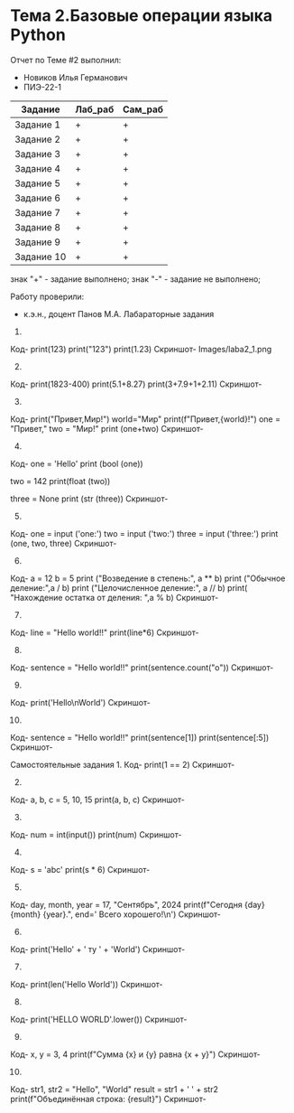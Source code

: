# Тема 2.Базовые операции языка Python
Отчет по Теме #2 выполнил:
- Новиков Илья Германович
- ПИЭ-22-1

| Задание    | Лаб_раб| Сам_раб|
|------------|--------|--------|
| Задание 1  | +      |+       |
| Задание 2  | +      |+       |
| Задание 3  | +      |+       |
| Задание 4  | +      |+       |
| Задание 5  | +      |+       |
| Задание 6  | +      |+       |
| Задание 7  | +      |+       |
| Задание 8  | +      |+       |
| Задание 9  | +      |+       |
| Задание 10 | +      |+       |


знак "+" - задание выполнено; знак "-" - задание не выполнено;

Работу проверили:
- к.э.н., доцент Панов М.А.
Лабараторные задания
1.
Код-
print(123)
print("123")
print(1.23)
Скриншот-
Images/laba2_1.png

2.
Код-
print(1823-400)
print(5.1+8.27)
print(3+7.9+1+2.11)
Скриншот-

3.
Код-
print("Привет,Мир!")
world="Мир"
print(f"Привет,{world}!")
one = "Привет,"
two = "Мир!"
print (one+two)
Скриншот-

4.
Код-
one = 'Hello'
print (bool (one))

two = 142
print(float (two))

three = None
print (str (three))
Скриншот-

5.
Код-
one = input ('one:')
two = input ('two:')
three = input ('three:')
print (one, two, three)
Скриншот-

6.
Код-
a = 12
b = 5
print ("Возведение в степень:", a ** b)
print ("Обычное деление:",a / b)
print ("Целочисленное деление:", a // b)
print( "Нахождение остатка от деления: ",a % b)
Скриншот-

7.
Код-
line = "Hello world!!"
print(line*6)
Скриншот-

8.
Код-
sentence = "Hello world!!"
print(sentence.count("o"))
Скриншот-

9.
Код-
print('Hello\nWorld')
Скриншот-

10.
Код-
sentence = "Hello world!!"
print(sentence[1])
print(sentence[:5])
Скриншот-

Самостоятельные задания
1.
Код-
print(1 == 2)
Скриншот-

2.
Код-
a, b, c = 5, 10, 15
print(a, b, c)
Скриншот-

3.
Код-
num = int(input())
print(num)
Скриншот-

4.
Код-
s = 'abc'
print(s * 6)
Скриншот-

5.
Код-
day, month, year = 17, "Сентябрь", 2024
print(f"Сегодня {day} {month} {year}.", end=' Всего хорошего!\n')
Скриншот-

6.
Код-
print('Hello' + ' ту ' + 'World')
Скриншот-

7.
Код-
print(len('Hello World'))
Скриншот-

8.
Код-
print('HELLO WORLD'.lower())
Скриншот-

9.
Код-
x, y = 3, 4
print(f"Сумма {x} и {y} равна {x + y}")
Скриншот-

10.
Код-
str1, str2 = "Hello", "World"
result = str1 + ' ' + str2
print(f"Объединённая строка: {result}")
Скриншот-


